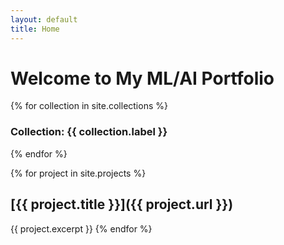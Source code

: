 ```yaml
---
layout: default
title: Home
---
```


# Welcome to My ML/AI Portfolio

{% for collection in site.collections %}
### Collection: {{ collection.label }}
{% endfor %}

{% for project in site.projects %}
## [{{ project.title }}]({{ project.url }})
{{ project.excerpt }}
{% endfor %}
